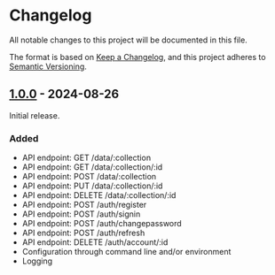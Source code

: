 # Changelog

All notable changes to this project will be documented in this file.

The format is based on [Keep a Changelog](https://keepachangelog.com/en/1.1.0/),
and this project adheres to [Semantic Versioning](https://semver.org/spec/v2.0.0.html).

## [1.0.0](https://github.com/BBBaden/json-backend/releases/tag/v1.0.0) - 2024-08-26

Initial release.

### Added

- API endpoint: GET /data/:collection
- API endpoint: GET /data/:collection/:id
- API endpoint: POST /data/:collection
- API endpoint: PUT /data/:collection/:id
- API endpoint: DELETE /data/:collection/:id
- API endpoint: POST /auth/register
- API endpoint: POST /auth/signin
- API endpoint: POST /auth/changepassword
- API endpoint: POST /auth/refresh
- API endpoint: DELETE /auth/account/:id
- Configuration through command line and/or environment
- Logging
